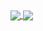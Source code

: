 <a href="https://github.com/anuraghazra/github-readme-stats&theme=synthwave">
  <img align="center" src="https://github-readme-stats.vercel.app/api/pin/?username=AlisonFDLHC&repo=github-readme-stats" />
</a>
<a href="https://github.com/anuraghazra/convoychat&theme=synthwave">
  <img align="center" src="https://github-readme-stats.vercel.app/api/pin/?username=AlisonFDLHC&repo=convoychat" />
</a>
